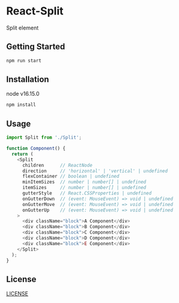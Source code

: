 # React-Split

Split element

## Getting Started

```bash
npm run start
```

## Installation

node v16.15.0

```bash
npm install
```

## Usage

```javascript
import Split from './Split';

function Component() {
  return (
    <Split 
      children      // ReactNode
      direction     // 'horizontal' | 'vertical' | undefined
      flexContainer // boolean | undefined
      minItemSizes  // number | number[] | undefined
      itemSizes     // number | number[] | undefined
      gutterStyle   // React.CSSProperties | undefined
      onGutterDown  // (event: MouseEvent) => void | undefined
      onGutterMove  // (event: MouseEvent) => void | undefined
      onGutterUp    // (event: MouseEvent) => void | undefined
    >
      <div className="block">A Component</div>
      <div className="block">B Component</div>
      <div className="block">C Component</div>
      <div className="block">D Component</div>
      <div className="block">E Component</div>
    </Split>
  );
}
```

## License

[LICENSE](LICENSE)
